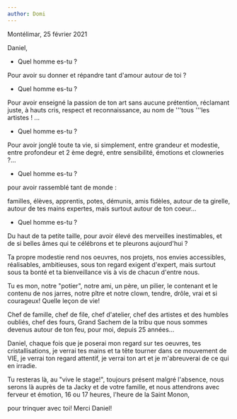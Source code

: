 ```yaml
---
author: Domi
---
```


Montélimar, 25 février 2021

Daniel,

-   Quel homme es-tu ?

Pour avoir su donner et répandre tant d'amour autour de toi ?

-   Quel homme es-tu ?

Pour avoir enseigné la passion de ton art sans aucune prétention, réclamant juste, à hauts cris, respect et reconnaissance, au nom de '''tous '''les artistes ! ...

-   Quel homme es-tu ?

Pour avoir jonglé toute ta vie, si simplement, entre grandeur et modestie, entre profondeur et 2 ème degré, entre sensibilité, émotions et clowneries ?...

-   Quel homme es-tu ?

pour avoir rassemblé tant de monde :

familles, élèves, apprentis, potes, démunis, amis fidèles, autour de ta girelle, autour de tes mains expertes, mais surtout autour de ton coeur...

-   Quel homme es-tu ?

Du haut de ta petite taille, pour avoir élevé des merveilles inestimables, et de si belles âmes qui te célébrons et te pleurons aujourd'hui ?

Ta propre modestie rend nos oeuvres, nos projets, nos envies accessibles, réalisables, ambitieuses, sous ton regard exigent d'expert, mais surtout sous ta bonté et ta bienveillance vis à vis de chacun d'entre nous.

Tu es mon, notre "potier", notre ami, un père, un pilier, le contenant et le contenu de nos jarres, notre pître et notre clown, tendre, drôle, vrai et si courageux! Quelle leçon de vie!

Chef de famille, chef de file, chef d'atelier, chef des artistes et des humbles oubliés, chef des fours, Grand Sachem de la tribu que nous sommes devenus autour de ton feu, pour moi, depuis 25 années...

Daniel, chaque fois que je poserai mon regard sur tes oeuvres, tes cristallisations, je verrai tes mains et ta tête tourner dans ce mouvement de VIE, je verrai ton regard attentif, je verrai ton art et je m'abreuverai de ce qui en irradie.

Tu resteras là, au "vive le stage!", toujours présent malgré l'absence, nous serons là auprès de ta Jacky et de votre famille, et nous attendrons avec ferveur et émotion, 16 ou 17 heures, l'heure de la Saint Monon,

pour trinquer avec toi! Merci Daniel!
